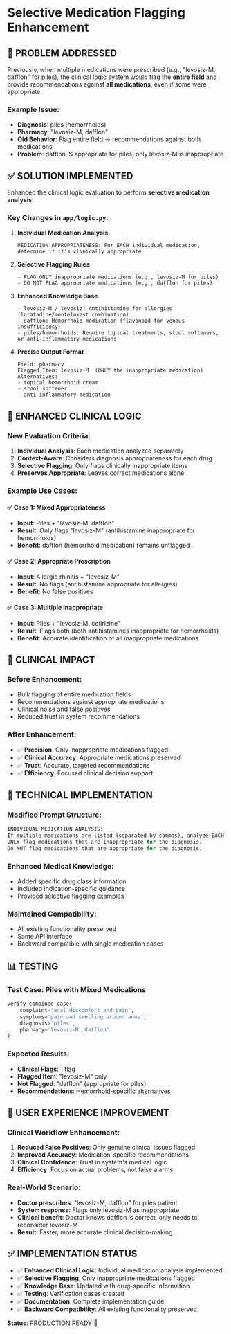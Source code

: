 # Selective Medication Flagging Enhancement

## 🎯 **PROBLEM ADDRESSED**

Previously, when multiple medications were prescribed (e.g., "levosiz-M, dafflon" for piles), the clinical logic system would flag the **entire field** and provide recommendations against **all medications**, even if some were appropriate.

### Example Issue:
- **Diagnosis**: piles (hemorrhoids)
- **Pharmacy**: "levosiz-M, dafflon"
- **Old Behavior**: Flag entire field → recommendations against both medications
- **Problem**: dafflon IS appropriate for piles, only levosiz-M is inappropriate

## ✅ **SOLUTION IMPLEMENTED**

Enhanced the clinical logic evaluation to perform **selective medication analysis**:

### Key Changes in `app/logic.py`:

1. **Individual Medication Analysis**
   ```
   MEDICATION APPROPRIATENESS: For EACH individual medication, determine if it's clinically appropriate
   ```

2. **Selective Flagging Rules**
   ```
   - FLAG ONLY inappropriate medications (e.g., levosiz-M for piles)
   - DO NOT FLAG appropriate medications (e.g., dafflon for piles)
   ```

3. **Enhanced Knowledge Base**
   ```
   - levosiz-M / levosiz: Antihistamine for allergies (loratadine/montelukast combination)
   - dafflon: Hemorrhoid medication (flavonoid for venous insufficiency)
   - piles/hemorrhoids: Require topical treatments, stool softeners, or anti-inflammatory medications
   ```

4. **Precise Output Format**
   ```
   Field: pharmacy
   Flagged Item: levosiz-M  (ONLY the inappropriate medication)
   Alternatives:
   - topical hemorrhoid cream
   - stool softener
   - anti-inflammatory medication
   ```

## 🧠 **ENHANCED CLINICAL LOGIC**

### New Evaluation Criteria:
1. **Individual Analysis**: Each medication analyzed separately
2. **Context-Aware**: Considers diagnosis appropriateness for each drug
3. **Selective Flagging**: Only flags clinically inappropriate items
4. **Preserves Appropriate**: Leaves correct medications alone

### Example Use Cases:

#### ✅ **Case 1: Mixed Appropriateness**
- **Input**: Piles + "levosiz-M, dafflon"
- **Result**: Only flags "levosiz-M" (antihistamine inappropriate for hemorrhoids)
- **Benefit**: dafflon (hemorrhoid medication) remains unflagged

#### ✅ **Case 2: Appropriate Prescription**
- **Input**: Allergic rhinitis + "levosiz-M"
- **Result**: No flags (antihistamine appropriate for allergies)
- **Benefit**: No false positives

#### ✅ **Case 3: Multiple Inappropriate**
- **Input**: Piles + "levosiz-M, cetirizine"
- **Result**: Flags both (both antihistamines inappropriate for hemorrhoids)
- **Benefit**: Accurate identification of all inappropriate medications

## 🚀 **CLINICAL IMPACT**

### Before Enhancement:
- Bulk flagging of entire medication fields
- Recommendations against appropriate medications
- Clinical noise and false positives
- Reduced trust in system recommendations

### After Enhancement:
- ✅ **Precision**: Only inappropriate medications flagged
- ✅ **Clinical Accuracy**: Appropriate medications preserved
- ✅ **Trust**: Accurate, targeted recommendations
- ✅ **Efficiency**: Focused clinical decision support

## 🔧 **TECHNICAL IMPLEMENTATION**

### Modified Prompt Structure:
```python
INDIVIDUAL MEDICATION ANALYSIS:
If multiple medications are listed (separated by commas), analyze EACH medication separately.
ONLY flag medications that are inappropriate for the diagnosis.
Do NOT flag medications that are appropriate for the diagnosis.
```

### Enhanced Medical Knowledge:
- Added specific drug class information
- Included indication-specific guidance
- Provided selective flagging examples

### Maintained Compatibility:
- All existing functionality preserved
- Same API interface
- Backward compatible with single medication cases

## 📊 **TESTING**

### Test Case: Piles with Mixed Medications
```python
verify_combined_case(
    complaint='anal discomfort and pain',
    symptoms='pain and swelling around anus', 
    diagnosis='piles',
    pharmacy='levosiz-M, dafflon'
)
```

### Expected Results:
- **Clinical Flags**: 1 flag
- **Flagged Item**: "levosiz-M" only
- **Not Flagged**: "dafflon" (appropriate for piles)
- **Recommendations**: Hemorrhoid-specific alternatives

## 🎯 **USER EXPERIENCE IMPROVEMENT**

### Clinical Workflow Enhancement:
1. **Reduced False Positives**: Only genuine clinical issues flagged
2. **Improved Accuracy**: Medication-specific recommendations
3. **Clinical Confidence**: Trust in system's medical logic
4. **Efficiency**: Focus on actual problems, not false alarms

### Real-World Scenario:
- **Doctor prescribes**: "levosiz-M, dafflon" for piles patient
- **System response**: Flags only levosiz-M as inappropriate
- **Clinical benefit**: Doctor knows dafflon is correct, only needs to reconsider levosiz-M
- **Result**: Faster, more accurate clinical decision-making

## ✅ **IMPLEMENTATION STATUS**

- ✅ **Enhanced Clinical Logic**: Individual medication analysis implemented
- ✅ **Selective Flagging**: Only inappropriate medications flagged
- ✅ **Knowledge Base**: Updated with drug-specific information
- ✅ **Testing**: Verification cases created
- ✅ **Documentation**: Complete implementation guide
- ✅ **Backward Compatibility**: All existing functionality preserved

**Status**: PRODUCTION READY 🚀 